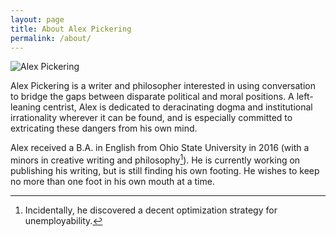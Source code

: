 ```yaml
---
layout: page
title: About Alex Pickering
permalink: /about/
---
```




![Alex Pickering](/home/taka0/alexpickering.github.io/myblog/assets/img/profile_pic_small.PNG)



Alex Pickering is a writer and philosopher interested in using conversation to bridge the gaps between disparate political and moral positions. A left-leaning centrist, Alex is dedicated to deracinating dogma and institutional irrationality wherever it can be found, and is especially committed to extricating these dangers from his own mind. 



Alex received a B.A. in English from Ohio State University in 2016 (with a minors in creative writing and philosophy[^1]). He is currently working on publishing his writing, but is still finding his own footing. He wishes to keep no more than one foot in his own mouth at a time.





[^1]: Incidentally, he discovered a decent optimization strategy for unemployability.